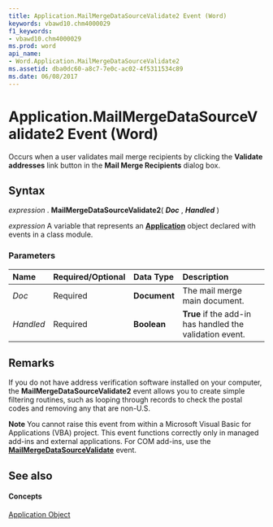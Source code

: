 ```yaml
---
title: Application.MailMergeDataSourceValidate2 Event (Word)
keywords: vbawd10.chm4000029
f1_keywords:
- vbawd10.chm4000029
ms.prod: word
api_name:
- Word.Application.MailMergeDataSourceValidate2
ms.assetid: dba0dc60-a8c7-7e0c-ac02-4f5311534c89
ms.date: 06/08/2017
---
```



# Application.MailMergeDataSourceValidate2 Event (Word)

Occurs when a user validates mail merge recipients by clicking the  **Validate addresses** link button in the **Mail Merge Recipients** dialog box.


## Syntax

 _expression_ . **MailMergeDataSourceValidate2**( **_Doc_** , **_Handled_** )

 _expression_ A variable that represents an **[Application](Word.Application.md)** object declared with events in a class module.


### Parameters



|**Name**|**Required/Optional**|**Data Type**|**Description**|
|:-----|:-----|:-----|:-----|
| _Doc_|Required| **Document**|The mail merge main document.|
| _Handled_|Required| **Boolean**| **True** if the add-in has handled the validation event.|

## Remarks

If you do not have address verification software installed on your computer, the  **MailMergeDataSourceValidate2** event allows you to create simple filtering routines, such as looping through records to check the postal codes and removing any that are non-U.S.


 **Note**  You cannot raise this event from within a Microsoft Visual Basic for Applications (VBA) project. This event functions correctly only in managed add-ins and external applications. For COM add-ins, use the  **[MailMergeDataSourceValidate](Word.Application.MailMergeDataSourceValidate.md)** event.


## See also


#### Concepts


[Application Object](Word.Application.md)

